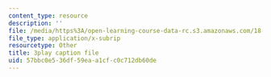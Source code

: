 ```yaml
---
content_type: resource
description: ''
file: /media/https%3A/open-learning-course-data-rc.s3.amazonaws.com/18-03sc-differential-equations-fall-2011/57bbc0e536df59eaa1cfc0c712db60de_pGECDB15L9o.vtt
file_type: application/x-subrip
resourcetype: Other
title: 3play caption file
uid: 57bbc0e5-36df-59ea-a1cf-c0c712db60de
---
```

